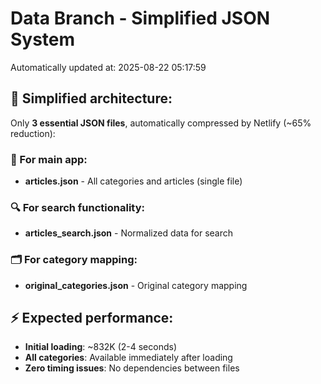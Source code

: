 # Data Branch - Simplified JSON System
Automatically updated at: 2025-08-22 05:17:59

## 🎯 Simplified architecture:
Only **3 essential JSON files**, automatically compressed by Netlify (~65% reduction):

### 📱 For main app:
- **articles.json** - All categories and articles (single file)

### 🔍 For search functionality:
- **articles_search.json** - Normalized data for search

### 🗂️ For category mapping:
- **original_categories.json** - Original category mapping

## ⚡ Expected performance:
- **Initial loading**: ~832K (2-4 seconds)
- **All categories**: Available immediately after loading
- **Zero timing issues**: No dependencies between files
